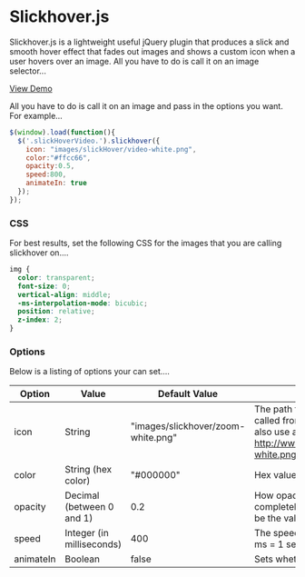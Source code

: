 Slickhover.js
==========

Slickhover.js is a lightweight useful jQuery plugin that produces a slick and smooth hover effect that fades out images and shows a custom icon when a user hovers over an image. All you have to do is call it on an image selector...

[View Demo](http://9bitstudios.github.com/slickhover/)

All you have to do is call it on an image and pass in the options you want. For example...

```javascript
$(window).load(function(){
  $('.slickHoverVideo.').slickhover({
    icon: "images/slickHover/video-white.png",
    color:"#ffcc66",
    opacity:0.5,
    speed:800,
    animateIn: true
  });
});
```

### CSS

For best results, set the following CSS for the images that you are calling slickhover on....

```css
img {
  color: transparent;
  font-size: 0;
  vertical-align: middle;
  -ms-interpolation-mode: bicubic;
  position: relative;
  z-index: 2;
}
```

### Options

Below is a listing of options your can set....

| Option | Value | Default Value | Description | Example |
| --- | --- | --- | --- | --- |
| icon | String | "images/slickhover/zoom-white.png" | The path to the icon (relative to the place slickhover is called from -- not the location of the .js file.) You could also use an absolute path e.g. http://www.yourwebsite.com/images/slickhover/zoom-white.png | icon: "images/slickHover/video-white.png" |
color |  String (hex color) | "#000000" | Hex value that changes the color of the overlay | color: "#000033"
opacity | Decimal (between 0 and 1) | 0.2 | How opaque to make the image, with 0 being completely opaque and 1 having no opacity. 0.5 would be the value in-between | opacity: 0.6
speed | Integer (in milliseconds) | 400 | The speed of the fade and animation transition. 1000 ms = 1 second | speed: 800
animateIn | Boolean | false | Sets whether or not to animate the icon in on hover. | animateIn: true

